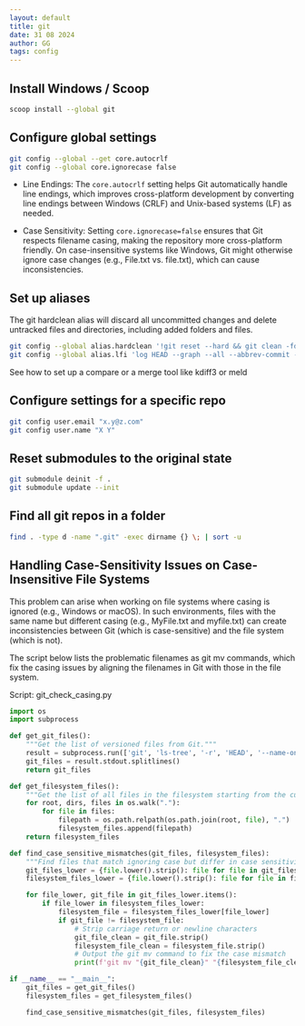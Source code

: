 ```yaml
---
layout: default
title: git
date: 31 08 2024
author: GG
tags: config
---
```


Install Windows / Scoop
---

``` zsh
scoop install --global git
```

Configure global settings
---

``` zsh
git config --global --get core.autocrlf
git config --global core.ignorecase false
```

- Line Endings: The `core.autocrlf` setting helps Git automatically handle line
  endings, which improves cross-platform development by converting line endings 
  between Windows (CRLF) and Unix-based systems (LF) as needed.

- Case Sensitivity: Setting `core.ignorecase=false` ensures that Git respects 
  filename casing, making the repository more cross-platform friendly. 
  On case-insensitive systems like Windows, Git might otherwise ignore case 
  changes (e.g., File.txt vs. file.txt), which can cause inconsistencies. 
  
Set up aliases
---

The git hardclean alias will discard all uncommitted changes and delete 
untracked files and directories, including added folders and files.

``` zsh
git config --global alias.hardclean '!git reset --hard && git clean -fd'
git config --global alias.lfi 'log HEAD --graph --all --abbrev-commit --full-history --color --pretty=format:\'"%Cred%h%Creset -%C(yellow)%d%Creset %s%Cgreen(%cr) %C(bold blue)<%an>%Creset\' --date=relative'
```

See how to set up a compare or a merge tool like kdiff3 or meld

Configure settings for a specific repo
---

``` zsh
git config user.email "x.y@z.com"
git config user.name "X Y"
```

Reset submodules to the original state
---

``` zsh
git submodule deinit -f .
git submodule update --init

```

Find all git repos in a folder
---

``` zsh
find . -type d -name ".git" -exec dirname {} \; | sort -u
```

Handling Case-Sensitivity Issues on Case-Insensitive File Systems
---

This problem can arise when working on file systems where casing is ignored 
(e.g., Windows or macOS). In such environments, files with the same name but 
different casing (e.g., MyFile.txt and myfile.txt) can create inconsistencies 
between Git (which is case-sensitive) and the file system (which is not).

The script below lists the problematic filenames as git mv commands, which fix
the casing issues by aligning the filenames in Git with those in the file 
system.

Script: git_check_casing.py

```python
import os
import subprocess

def get_git_files():
    """Get the list of versioned files from Git."""
    result = subprocess.run(['git', 'ls-tree', '-r', 'HEAD', '--name-only'], stdout=subprocess.PIPE, text=True)
    git_files = result.stdout.splitlines()
    return git_files

def get_filesystem_files():
    """Get the list of all files in the filesystem starting from the current directory."""
    for root, dirs, files in os.walk("."):
        for file in files:
            filepath = os.path.relpath(os.path.join(root, file), ".")
            filesystem_files.append(filepath)
    return filesystem_files

def find_case_sensitive_mismatches(git_files, filesystem_files):
    """Find files that match ignoring case but differ in case sensitivity."""
    git_files_lower = {file.lower().strip(): file for file in git_files}
    filesystem_files_lower = {file.lower().strip(): file for file in filesystem_files}

    for file_lower, git_file in git_files_lower.items():
        if file_lower in filesystem_files_lower:
            filesystem_file = filesystem_files_lower[file_lower]
            if git_file != filesystem_file:
                # Strip carriage return or newline characters
                git_file_clean = git_file.strip()
                filesystem_file_clean = filesystem_file.strip()
                # Output the git mv command to fix the case mismatch
                print(f'git mv "{git_file_clean}" "{filesystem_file_clean}"')

if __name__ == "__main__":
    git_files = get_git_files()
    filesystem_files = get_filesystem_files()

    find_case_sensitive_mismatches(git_files, filesystem_files)
```